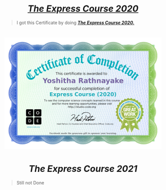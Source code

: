# <div align="center"><a href="https://studio.code.org/s/express-2021"><b><i>The Express Course 2020</i></b></a></div>

> I got this Certificate by doing <a href="https://studio.code.org/s/express-2021"><b><i>The Express Course 2020.</i></b></a> 

# 
# <img src="The Express Course 2020 (Certificate).jpg">

#
#
# <div align="center"><b><i>The Express Course 2021</i></b></a></div>

> Still not Done
